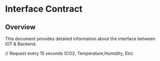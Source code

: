 # Interface Contract

## Overview

This document provides detailed information about the interface between IOT &
Backend.




// Request every 15 seconds (CO2, Temperature,Humidity, Etc)
